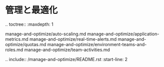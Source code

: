 管理と最適化
===================

.. toctree:: :maxdepth: 1

   manage-and-optimize/auto-scaling.md manage-and-optimize/application-metrics.md manage-and-optimize/real-time-alerts.md manage-and-optimize/quotas.md manage-and-optimize/environment-teams-and-roles.md manage-and-optimize/team-activities.md


.. include:: /manage-and-optimize/README.rst :start-line: 2
